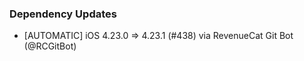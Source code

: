 ### Dependency Updates
* [AUTOMATIC] iOS 4.23.0 => 4.23.1 (#438) via RevenueCat Git Bot (@RCGitBot)
